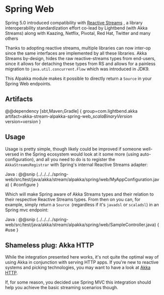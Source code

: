 # Spring Web

Spring 5.0 introduced compatibility with [Reactive Streams](http://reactive-streams.org) 
, a library interoperability standardization effort co-lead by Lightbend (with Akka Streams) along with Kaazing, Netflix, Pivotal, Red Hat, Twitter and many others

Thanks to adopting reactive streams, multiple libraries can now inter-op since the same interfaces are implemented by 
all these libraries. Akka Streams by-design, hides the raw reactive-streams types from end-users, since it allows for
detaching these types from RS and allows for a painless migration to `java.util.concurrent.Flow` which was introduced in JDK9.

This Alpakka module makes it possible to directly return a `Source` in your Spring Web endpoints.

## Artifacts

@@dependency [sbt,Maven,Gradle] {
  group=com.lightbend.akka
  artifact=akka-stream-alpakka-spring-web_$scalaBinaryVersion$
  version=$version$
}

## Usage

Usage is pretty simple, though likely could be improved if someone well-versed in the Spring ecosystem would look at it some more (using auto-configuration), and all you need to do is to register the `AkkaStreamsRegistrar` with Spring's internal Reactive Streams adapter:

Java
: @@snip (../../../../spring-web/src/test/java/akka/stream/alpakka/spring/web/MyAppConfiguration.java) { #configure }

Which will make Spring aware of Akka Streams types and their relation to their respective Reactive Streams types. From then on you can, for example, simply return a `Source `(regardless if it's `javadsl` or `scaladsl`) in an Spring mvc endpoint:
 
Java
: @@snip (../../../../spring-web/src/test/java/akka/stream/alpakka/spring/web/SampleController.java) { #use }



## Shameless plug: Akka HTTP 

While the integration presented here works, it's not quite the optimal way of using Akka in conjunction with serving HTTP apps.
If you're new to reactive systems and picking technologies, you may want to have a look at [Akka HTTP](https://doc.akka.io/docs/akka-http/current/scala/http/).

If, for some reason, you decided use Spring MVC this integration should help you achieve the basic streaming scenarios though.
